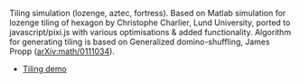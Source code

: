 Tiling simulation (lozenge, aztec, fortress). Based on Matlab simulation for lozenge tiling of hexagon by Christophe Charlier, Lund University, ported to javascript/pixi.js with various optimisations & added functionality. Algorithm for generating tiling is based on Generalized domino-shuffling, James Propp ([arXiv:math/0111034](https://arxiv.org/abs/math/0111034)).
* [Tiling demo](https://bakosalih.github.io/demos-and-experiments/lozengetiling)

